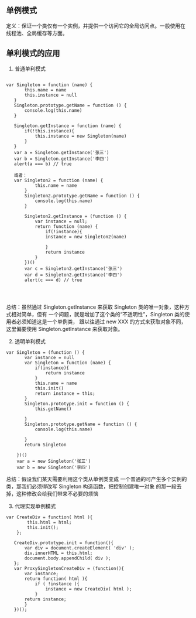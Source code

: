 ## 单例模式
定义：保证一个类仅有一个实例，并提供一个访问它的全局访问点。一般使用在 线程池、全局缓存等方面。

## 单利模式的应用
 
 1. 普通单利模式
 ```

 var Singleton = function (name) {
        this.name = name
        this.instance = null
    }
    Singleton.prototype.getName = function () {
        console.log(this.name)
    }
    
    Singleton.getInstance = function (name) {
        if(!this.instance){
            this.instance = new Singleton(name)
        }
    }
    var a = Singleton.getInstance('张三')
    var b = Singleton.getInstance('李四')
    alert(a === b) // true

    或者：
    var Singleton2 = function (name) {
            this.name = name
        }
        Singleton2.prototype.getName = function () {
            console.log(this.name)
        }
        
        Singleton2.getInstance = (function () {
            var instance = null;
            return function (name) {
                if(!instance){
                instance = new Singleton2(name)
                
                }
                return instance
            }
        })()
        var c = Singleton2.getInstance('张三')
        var d = Singleton2.getInstance('李四')
        alert(c === d) // true


        
 ```
 总结：虽然通过 Singleton.getInstance 来获取 Singleton 类的唯一对象，这种方式相对简单，但有 一个问题，就是增加了这个类的“不透明性”，Singleton 类的使用者必须知道这是一个单例类， 跟以往通过 new XXX 的方式来获取对象不同，这里偏要使用 Singleton.getInstance 来获取对象。

 2. 透明单利模式
 ```
 var Singleton = (function () {
        var instance = null 
        var Singleton = function (name) {
            if(instance){
                return instance
            }
            this.name = name
            this.init()
            return instance = this; 
        }
        Singleton.prototype.init = function () {
            this.getName()
            
        }
        Singleton.prototype.getName = function () {
            console.log(this.name)
            
        }
        return Singleton

     })()
     var a = new Singleton('张三')
     var b = new Singleton('李四')

 ```
 总结：假设我们某天需要利用这个类从单例类变成 一个普通的可产生多个实例的类，那我们必须得改写 Singleton 构造函数，把控制创建唯一对象 的那一段去掉，这种修改会给我们带来不必要的烦恼

 3. 代理实现单例模式

 ```
 var CreateDiv = function( html ){
         this.html = html;
         this.init(); 
     };

    CreateDiv.prototype.init = function(){
        var div = document.createElement( 'div' ); 
        div.innerHTML = this.html; 
        document.body.appendChild( div );
    };
    var ProxySingletonCreateDiv = (function(){
        var instance;
        return function( html ){
            if ( !instance ){
                instance = new CreateDiv( html );
            }
        return instance; 
        }
    })();
 ```


